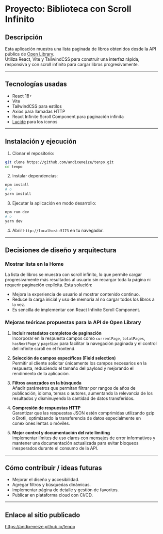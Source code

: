 # Proyecto: Biblioteca con Scroll Infinito

## Descripción

Esta aplicación muestra una lista paginada de libros obtenidos desde la API pública de [Open Library](https://openlibrary.org).  
Utiliza React, Vite y TailwindCSS para construir una interfaz rápida, responsiva y con scroll infinito para cargar libros progresivamente.

---

## Tecnologías usadas

- React 18+
- Vite
- TailwindCSS para estilos
- Axios para llamadas HTTP
- React Infinite Scroll Component para paginación infinita
- [Lucide](https://lucide.dev/) para los íconos

---

## Instalación y ejecución

1. Clonar el repositorio:

```bash
git clone https://github.com/andixeneize/tenpo.git
cd tenpo
```

2. Instalar dependencias:

```bash
npm install
# o
yarn install
```

3. Ejecutar la aplicación en modo desarrollo:

```bash
npm run dev
# o
yarn dev
```

4. Abrir `http://localhost:5173` en tu navegador.

---

## Decisiones de diseño y arquitectura

### Mostrar lista en la Home

La lista de libros se muestra con scroll infinito, lo que permite cargar progresivamente más resultados al usuario sin recargar toda la página ni requerir paginación explícita. Esta solución:

- Mejora la experiencia de usuario al mostrar contenido continuo.
- Reduce la carga inicial y uso de memoria al no cargar todos los libros a la vez.
- Es sencilla de implementar con React Infinite Scroll Component.

### Mejoras teóricas propuestas para la API de Open Library

1. **Incluir metadatos completos de paginación**  
   Incorporar en la respuesta campos como `currentPage`, `totalPages`, `hasNextPage` y `pageSize` para facilitar la navegación paginada y el control del infinite scroll en el frontend.

2. **Selección de campos específicos (Field selection)**  
   Permitir al cliente solicitar únicamente los campos necesarios en la respuesta, reduciendo el tamaño del payload y mejorando el rendimiento de la aplicación.

3. **Filtros avanzados en la búsqueda**  
   Añadir parámetros que permitan filtrar por rangos de años de publicación, idioma, temas o autores, aumentando la relevancia de los resultados y disminuyendo la cantidad de datos transferidos.

4. **Compresión de respuestas HTTP**  
   Garantizar que las respuestas JSON estén comprimidas utilizando gzip o Brotli, optimizando la transferencia de datos especialmente en conexiones lentas o móviles.

5. **Mejor control y documentación del rate limiting**  
   Implementar límites de uso claros con mensajes de error informativos y mantener una documentación actualizada para evitar bloqueos inesperados durante el consumo de la API.


---

## Cómo contribuir / ideas futuras

- Mejorar el diseño y accesibilidad.
- Agregar filtros y búsquedas dinámicas.
- Implementar página de detalle y gestión de favoritos.
- Publicar en plataforma cloud con CI/CD.

---

## Enlace al sitio publicado

https://andixeneize.github.io/tenpo
